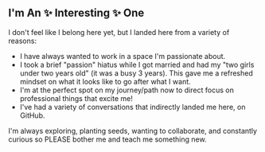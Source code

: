 ## I'm An ✨ Interesting ✨ One

I don't feel like I belong here yet, but I landed here from a variety of reasons:
- I have always wanted to work in a space I'm passionate about. 
- I took a brief "passion" hiatus while I got married and had my "two girls under two years old" (it was a busy 3 years). This gave me a refreshed mindset on what it looks like to go after what I want.
- I'm at the perfect spot on my journey/path now to direct focus on professional things that excite me!
- I've had a variety of conversations that indirectly landed me here, on GitHub.

I'm always exploring, planting seeds, wanting to collaborate, and constantly curious so PLEASE bother me and teach me something new.

